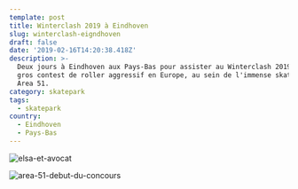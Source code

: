 ```yaml
---
template: post
title: Winterclash 2019 à Eindhoven
slug: winterclash-eigndhoven
draft: false
date: '2019-02-16T14:20:38.418Z'
description: >-
  Deux jours à Eindhoven aux Pays-Bas pour assister au Winterclash 2019, plus
  gros contest de roller aggressif en Europe, au sein de l'immense skatepark
  Area 51.
category: skatepark
tags:
  - skatepark
country:
  - Eindhoven
  - Pays-Bas
---
```


![elsa-et-avocat](/media/52156560_534790013596024_1387334231142694912_n.jpg 'Délicieuse tartine avocat hummus à Eindhoven')

![area-51-debut-du-concours](/media/51883589_2245483075702955_7438028658180096000_n.jpg 'Échauffement des riders à Area 51')
